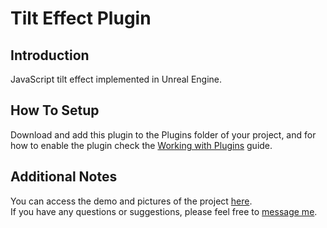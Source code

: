 # Tilt Effect Plugin

## Introduction
JavaScript tilt effect implemented in Unreal Engine.

## How To Setup
Download and add this plugin to the Plugins folder of your project, and for how to enable the plugin check the [Working with Plugins](https://docs.unrealengine.com/5.0/en-US/working-with-plugins-in-unreal-engine) guide.

## Additional Notes
You can access the demo and pictures of the project [here](https://danialkama.itch.io/tilteffect).  
If you have any questions or suggestions, please feel free to [message me](https://github.com/DanialKama#-connect-with-me).
